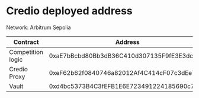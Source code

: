 # Credio deployed address
Network: Arbitrum Sepolia

| Contract | Address |
| -------- | ------- |
| Competition logic |0xaE7bBcbd80Bb3dB36C410d307135F9fE3E3dcd40 |
| Credio Proxy | 0xeF62b62f0840746a82012Af4C414cF07c3dEe7F1 |
| Vault | 0xd4bc5373B4C3fEFB1E6E723491224185690c7354 |










